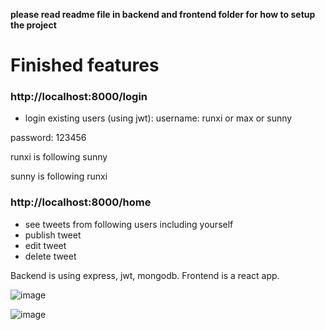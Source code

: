 **please read readme file in backend and frontend folder for how to setup the project**

# Finished features

### http://localhost:8000/login
* login existing users (using jwt):
username: runxi or max or sunny

password: 123456

runxi is following sunny

sunny is following runxi

### http://localhost:8000/home
* see tweets from following users including yourself
* publish tweet
* edit tweet
* delete tweet

Backend is using express, jwt, mongodb. Frontend is a react app.

![image](https://github.com/sunnyding602/real-world-javascript/assets/2386727/1f6a96ad-fd34-4caa-b557-275d994b9fe8)

![image](https://github.com/sunnyding602/real-world-javascript/assets/2386727/e914ca7d-6e2d-4630-9fd9-1a44533dadad)
